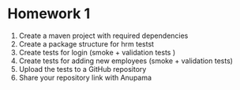 # Homework 1 

1. Create a maven project with required dependencies 
2. Create a package structure for hrm testst 
3. Create tests for login (smoke + validation tests )
4. Create tests for adding new employees (smoke + validation tests)
5. Upload the tests to a GitHub repository 
6. Share your repository link with Anupama 

 




